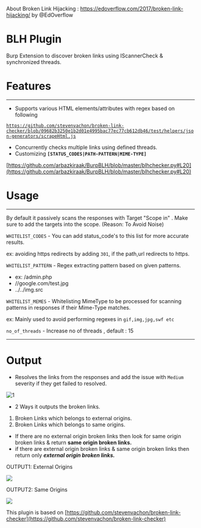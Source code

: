 About Broken Link Hijacking : https://edoverflow.com/2017/broken-link-hijacking/ by @EdOverflow

# BLH Plugin

Burp Extension to discover broken links using IScannerCheck & synchronized threads.

# Features

---

- Supports various HTML elements/attributes with regex based on following

[`https://github.com/stevenvachon/broken-link-checker/blob/09682b3250e1b2d01e4995bac77ec77cb612db46/test/helpers/json-generators/scrapeHtml.js`](https://github.com/stevenvachon/broken-link-checker/blob/09682b3250e1b2d01e4995bac77ec77cb612db46/test/helpers/json-generators/scrapeHtml.js)

- Concurrently checks multiple links using defined threads.
- Customizing **`[STATUS_CODES|PATH-PATTERN|MIME-TYPE]`**

[https://github.com/arbazkiraak/BurpBLH/blob/master/blhchecker.py#L20](https://github.com/arbazkiraak/BurpBLH/blob/master/blhchecker.py#L20)

# Usage

---

By default it passively scans the responses with Target "Scope in" . Make sure to add the targets into the scope. (Reason: To Avoid Noise)

`WHITELIST_CODES` - You can add status_code's to this list for more accurate results. 

ex: avoiding https redirects by adding `301`, if the path,url redirects to https.

`WHITELIST_PATTERN` - Regex extracting pattern based on given patterns.

- ex: /admin.php
- //google.com/test.jpg
- ../../img.src

`WHITELIST_MEMES` - Whitelisting MimeType to be processed for scanning patterns in responses if their Mime-Type matches.

ex: Mainly used to avoid performing regexes in `gif,img,jpg,swf etc`

`no_of_threads` - Increase no of threads , default : 15

---

# Output

* Resolves the links from the responses and add the issue with `Medium` severity if they get failed to resolved.

![1](https://user-images.githubusercontent.com/13177578/64844040-4b2e4100-d624-11e9-88b6-49a3f7fbe20b.PNG)


- 2 Ways it outputs the broken links.
1. Broken Links which belongs to external origins.
2. Broken Links which belongs to same origins.
- If there are no external origin broken links then look for same origin broken links & return **same origin broken links.**
- if there are external origin broken links & same origin broken links then return only ***external origin broken links.***

OUTPUT1: External Origins

![](https://cdn-images-1.medium.com/max/1000/1*D6GdgfKlLvw8GYEuYQ5Exw.png)

OUTPUT2: Same Origins

![](https://cdn-images-1.medium.com/max/1000/1*4BAh1fjeVEw76swr_RyMgw.png)

This plugin is based on [https://github.com/stevenvachon/broken-link-checker](https://github.com/stevenvachon/broken-link-checker)
